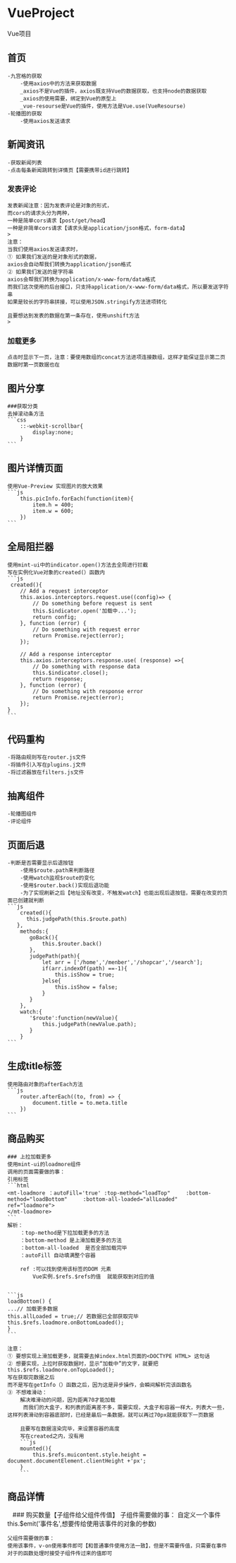 # VueProject
Vue项目
## 首页
    -九宫格的获取
        -使用axios中的方法来获取数据
        _axios不是Vue的插件，axios既支持Vue的数据获取，也支持node的数据获取
        _axios的使用需要，绑定到Vue的原型上
        _vue-resourse是Vue的插件，使用方法是Vue.use(VueResourse)
    -轮播图的获取
        -使用axios发送请求
## 新闻资讯
    -获取新闻列表
    -点击每条新闻跳转到详情页【需要携带id进行跳转】
### 发表评论
    发表新闻注意：因为发表评论是对象的形式，
	而cors的请求头分为两种，
	一种是简单cors请求【post/get/head】
	一种是非简单cors请求【请求头是application/json格式，form-data】
    >
    注意：
	当我们使用axios发送请求时，
	① 如果我们发送的是对象形式的数据，
	axios会自动帮我们转换为application/json格式
	② 如果我们发送的是字符串
	axios会帮我们转换为application/x-www-form/data格式
	而我们这次使用的后台接口，只支持application/x-www-form/data格式，所以要发送字符串
	如果是较长的字符串拼接，可以使用JSON.stringify方法进项转化

    且要想达到发表的数据在第一条存在，使用unshift方法
    >
### 加载更多
    点击时显示下一页，注意：要使用数组的concat方法进项连接数组，这样才能保证显示第二页数据时第一页数据也在
## 图片分享
    ###获取分类
    去掉滚动条方法
    ```css
        ::-webkit-scrollbar{
            display:none;
        }
    ```
## 图片详情页面
    使用Vue-Preview 实现图片的放大效果
    ```js
        this.picInfo.forEach(function(item){
            item.h = 400;
            item.w = 600;
        })
    ```
## 全局阻拦器
    使用mint-ui中的indicator.open()方法去全局进行拦截
	写在实例化Vue对象的created(）函数内
    ```js
     created(){
        // Add a request interceptor
        this.axios.interceptors.request.use((config)=> {
            // Do something before request is sent
            this.$indicator.open('加载中...');
            return config;
        }, function (error) {
            // Do something with request error
            return Promise.reject(error);
        });
        
        // Add a response interceptor
        this.axios.interceptors.response.use( (response) =>{
            // Do something with response data
            this.$indicator.close();
            return response;
        }, function (error) {
            // Do something with response error
            return Promise.reject(error);
        });
    }
    ```
## 代码重构
    -将路由规则写在router.js文件
    -将插件引入写在plugins.j文件
	-将过滤器放在filters.js文件
## 抽离组件
    -轮播图组件
    -评论组件

## 页面后退
    -判断是否需要显示后退按钮
        -使用$route.path来判断路径
        -使用watch监视$route的变化
        -使用$router.back()实现后退功能
        -为了实现刷新之后【地址没有改变，不触发watch】也能出现后退按钮，需要在改变的页面已创建就判断
    ```js
        created(){
          this.judgePath(this.$route.path)
       },
        methods:{
           goBack(){
               this.$router.back()
           },
           judgePath(path){
               let arr = ['/home','/menber','/shopcar','/search'];
               if(arr.indexOf(path) ==-1){
                   this.isShow = true;
               }else{
                   this.isShow = false;
               }
           }
        },
        watch:{
           '$route':function(newValue){
               this.judgePath(newValue.path);
           }
        }
    ```
## 生成title标签
    使用路由对象的afterEach方法
    ```js
        router.afterEach((to, from) => {
            document.title = to.meta.title
        })
    ```
## 商品购买
    ### 上拉加载更多  
    使用mint-ui的loadmore组件
    调用的页面需要做的事：
	引用标签
	```html
    <mt-loadmore ：autoFill='true' :top-method="loadTop" 	:bottom-method="loadBottom" 	:bottom-all-loaded="allLoaded" 	ref="loadmore">
	</mt-loadmore>
    ```
	解析：
		：top-method是下拉加载更多的方法
		：bottom-method 是上滑加载更多的方法
		：bottom-all-loaded  是否全部加载完毕
		：autoFill 自动填满整个容器

		ref :可以找到使用该标签的DOM 元素
			Vue实例.$refs.$refs的值  就能获取到对应的值


    ```js
    loadBottom() {
    ...// 加载更多数据
    this.allLoaded = true;// 若数据已全部获取完毕
    this.$refs.loadmore.onBottomLoaded();
    }
    ```

    注意：
	① 要想实现上滑加载更多，就需要去掉index.html页面的<DOCTYPE HTML> 这句话
	② 想要实现，上拉时获取数据时，显示“加载中”的文字，就要把this.$refs.loadmore.onTopLoaded();
	写在获取完数据之后
	而不是写在getInfo（）函数之后，因为这是异步操作，会瞬间解析完该函数名
	③ 不想难滑动：
		解决难滑动的问题，因为距离70才能加载
         而我们的大盒子，和列表的距离差不多，需要实现，大盒子和容器一样大，列表大一些，这样列表滑动到容器底部时，已经是最后一条数据，就可以再过70px就能获取下一页数据

		且要写在数据渲染完毕，来设置容器的高度
		写在created之内，没有用
        ```js
		mounted(){ 			
            this.$refs.muicontent.style.height = 			document.documentElement.clientHeight +'px';
        }
        ```	
## 商品详情
    ### 购买数量【子组件给父组件传值】
    子组件需要做的事：
	自定义一个事件
	this.$emit('事件名',想要传给使用该事件的对象的参数)
	
    父组件需要做的事：
	使用该事件，v-on使用事件即可【和普通事件使用方法一致】，但是不需要传值，只需要在事件对于的函数处理时接受子组件传过来的值即可
    
